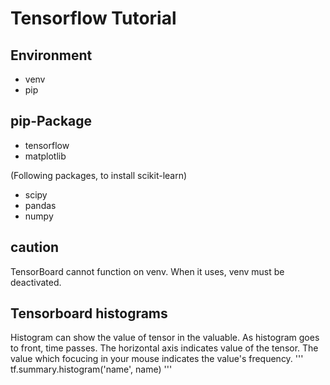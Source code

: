 # Tensorflow Tutorial

## Environment
- venv
- pip

## pip-Package
- tensorflow
- matplotlib

(Following packages, to install scikit-learn)
- scipy
- pandas
- numpy

## caution
TensorBoard cannot function on venv.
When it uses, venv must be deactivated.

## Tensorboard histograms
Histogram can show the value of tensor in the valuable.
As histogram goes to front, time passes.
The horizontal axis indicates value of the tensor.
The value which focucing in your mouse indicates the value's frequency.
'''
tf.summary.histogram('name', name)
'''

